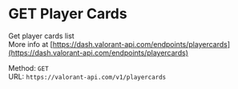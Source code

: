 <!--

This file is automatically generated!
Do not edit it directly!
See https://github.com/techchrism/valorant-api-docs/blob/trunk/contributing.md for more information.

-->

# GET Player Cards

Get player cards list  
More info at [https://dash.valorant-api.com/endpoints/playercards](https://dash.valorant-api.com/endpoints/playercards)  


Method: `GET`  
URL: `https://valorant-api.com/v1/playercards`  
